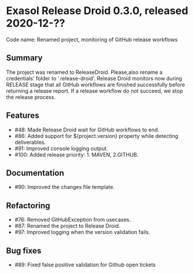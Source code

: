 # Exasol Release Droid 0.3.0, released 2020-12-??

Code name: Renamed project, monitoring of GitHub release workflows

## Summary

The project was renamed to ReleaseDroid. Please,also rename a credentials' folder to '.release-droid'.
Release Droid monitors now during RELEASE stage that all GitHub workflows are finished successfully before returning a release report.
If a release workflow do not succeed, we stop the release process.

## Features

* #48: Made Release Droid wait for GitHub workflows to end. 
* #86: Added support for ${project.version} property while detecting deliverables.
* #91: Improved console logging output.
* #100: Added release priority: 1. MAVEN, 2.GITHUB.

## Documentation

* #90: Improved the changes file template.

## Refactoring

* #76: Removed GitHubException from usecases.
* #87: Renamed the project to Release Droid.
* #97: Improved logging when the version validation fails.

## Bug fixes
 
* #89: Fixed false positive validation for Github open tickets